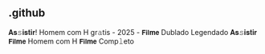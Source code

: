 ## .github

𝐀𝐬𝚜𝐢𝐬𝐭𝐢𝐫! Homem com H gr𝚊tis - 2025 - 𝗙𝗶𝗹𝐦𝗲 Dublado Legendado 𝐀𝐬𝚜𝐢𝐬𝐭𝐢𝐫 𝗙𝗶𝗹𝐦𝗲 Homem com H 𝗙𝗶𝗹𝐦𝗲 Comp𝚕eto 
